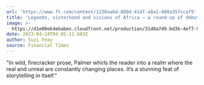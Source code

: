 ```yaml
---
url: 'https://www.ft.com/content/1230aa6d-880d-414f-a8a1-800a357ccaf9'
title: 'Legends, sisterhood and visions of Africa — a round-up of debut novels'
image: >-
  https://d1e00ek4ebabms.cloudfront.net/production/31d0a7d9-bd3b-4ef7-9954-9080c3fc124c.jpg
date: 2023-04-24T04:05:11.603Z
author: Suzi Feay
source: Financial Times
---
```


"In wild, firecracker prose, Palmer whirls the reader into a realm where the real and unreal are constantly changing places. It’s a stunning feat of storytelling in itself."
